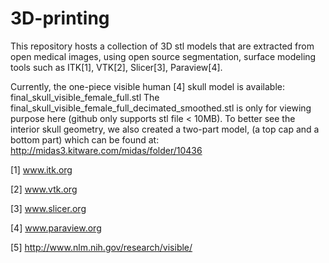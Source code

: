 3D-printing
===========

This repository hosts a collection of 3D stl models that are extracted
from open medical images, using open source segmentation, surface modeling
tools such as ITK[1], VTK[2], Slicer[3], Paraview[4].

Currently, the one-piece visible human [4] skull model is available:
    final_skull_visible_female_full.stl
The final_skull_visible_female_full_decimated_smoothed.stl is only for
viewing purpose here (github only supports stl file < 10MB).
To better see the interior skull geometry, we also created a two-part model,
(a top cap and a bottom part) which can be found at:
    http://midas3.kitware.com/midas/folder/10436


[1] www.itk.org

[2] www.vtk.org

[3] www.slicer.org

[4] www.paraview.org

[5] http://www.nlm.nih.gov/research/visible/
